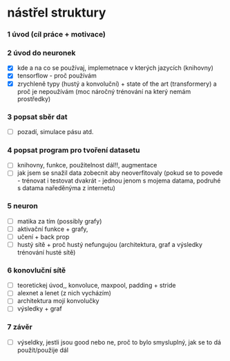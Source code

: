 # nástřel struktury

### 1 úvod (cíl práce + motivace)
### 2 úvod do neuronek
- [x] kde a na co se používaj, implemetnace v kterých jazycích (knihovny)
- [x] tensorflow - proč používám
- [x] zrychleně typy (hustý a konvoluční) + state of the art (transformery) a proč je nepoužívám (moc náročný trénování na který nemám prostředky)
### 3 popsat sběr dat
- [ ] pozadí, simulace pásu atd.
### 4 popsat program pro tvoření datasetu  
- [ ] knihovny, funkce, použitelnost dál!!, augmentace
- [ ] jak jsem se snažil data zobecnit aby neoverfitovaly (pokud se to povede - trénovat i testovat dvakrát - jednou jenom s mojema datama, podruhé s datama naředěnýma z internetu)
### 5 neuron
- [ ] matika za tím (possibly grafy)
- [ ] aktivační funkce + grafy,
- [ ] učení + back prop
- [ ] hustý sítě + proč hustý nefungujou (architektura, graf a výsledky trénování husté sítě)
### 6 konovluční sítě
- [ ] teoretickej úvod,, konvoluce, maxpool, padding + stride
- [ ] alexnet a lenet (z nich vycházím)
- [ ] architektura mojí konvolučky
- [ ] výsledky + graf
### 7 závěr
- [ ] výseldky, jestli jsou good nebo ne, proč to bylo smysluplný, jak se to dá použít/použije dál